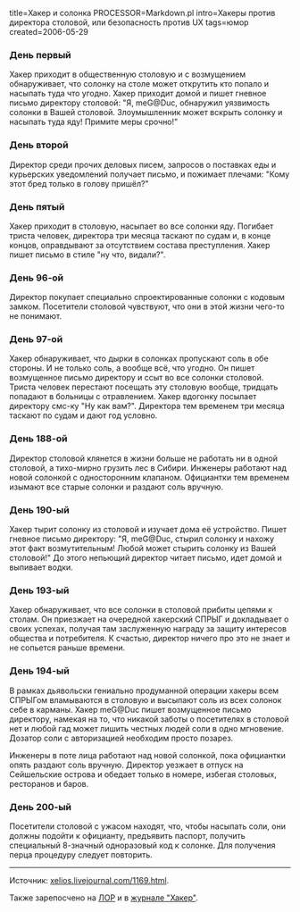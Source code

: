 title=Хакер и солонка
PROCESSOR=Markdown.pl
intro=Хакеры против директора столовой, или безопасность против UX
tags=юмор
created=2006-05-29

### День первый

Хакер приходит в общественную столовую и с возмущением обнаруживает, что солонку на столе может открутить кто попало и насыпать туда что угодно. Хакер приходит домой и пишет гневное письмо директору столовой: "Я, meG@Duc, обнаружил уязвимость солонки в Вашей столовой. Злоумышленник может вскрыть солонку и насыпать туда яду! Примите меры срочно!"
 
### День второй

Директор среди прочих деловых писем, запросов о поставках еды и курьерских уведомлений получает письмо, и пожимает плечами: "Кому этот бред только в голову пришёл?"
 
### День пятый

Хакер приходит в столовую, насыпает во все солонки яду. Погибает триста человек, директора три месяца таскают по судам и, в конце концов, оправдывают за отсутствием состава преступления. Хакер пишет письмо в стиле "ну что, видали?".
 
### День 96-ой

Директор покупает специально спроектированные солонки с кодовым замком. Посетители столовой чувствуют, что они в этой жизни чего-то не понимают.
 
### День 97-ой

Хакер обнаруживает, что дырки в солонках пропускают соль в обе стороны. И не только соль, а вообще всё, что угодно. Он пишет возмущенное письмо директору и ссыт во все солонки столовой. Триста человек перестают посещать эту столовую вообще, тридцать попадают в больницы с отравлением. Хакер вдогонку посылает директору смс-ку "Ну как вам?". Директора тем временем три месяца таскают по судам и дают год условно.
 
### День 188-ой

Директор столовой клянется в жизни больше не работать ни в одной столовой, а тихо-мирно грузить лес в Сибири. Инженеры работают над новой солонкой с односторонним клапаном. Официантки тем временем изымают все старые солонки и раздают соль вручную.
 
### День 190-ый

Хакер тырит солонку из столовой и изучает дома её устройство. Пишет гневное письмо директору: "Я, meG@Duc, стырил солонку и нахожу этот факт возмутительным! Любой может стырить солонку из Вашей столовой!" До этого непьющий директор читает письмо, идет домой и выпивает водки.
 
### День 193-ый

Хакер обнаруживает, что все солонки в столовой прибиты цепями к столам. Он приезжает на очередной хакерский СПРЫГ и докладывает о своих успехах, получая там заслуженную награду за защиту интересов общества и потребителя. К счастью, директор ничего про это не знает и не сопьется раньше времени.
 
### День 194-ый

В рамках дьявольски гениально продуманной операции хакеры всем СПРЫГом вламываются в столовую и высыпают соль из всех солонок себе в карманы. Хакер meG@Duc пишет возмущенное письмо директору, намекая на то, что никакой заботы о посетителях в столовой нет и любой гад может лишить честных людей соли в одно мгновение. Дозатор соли с авторизацией необходим просто позарез.

Инженеры в поте лица работают над новой солонкой, пока официантки опять раздают соль вручную. Директор уезжает в отпуск на Сейшельские острова и обедает только в номере, избегая столовых, ресторанов и баров.
 
### День 200-ый

Посетители столовой с ужасом находят, что, чтобы насыпать соли, они должны подойти к официанту, предъявить паспорт, получить специальный 8-значный одноразовый код к солонке. Для получения перца процедуру следует повторить.

----

Источник: [xelios.livejournal.com/1169.html](https://web.archive.org/web/20060619131835/xelios.livejournal.com/1169.html).

Также зарепосчено на [ЛОР][lor] и в [журнале "Хакер"][xak].

[lor]: https://www.linux.org.ru/forum/talks/1430085
[xak]: https://xakep.ru/2006/12/16/35784/

